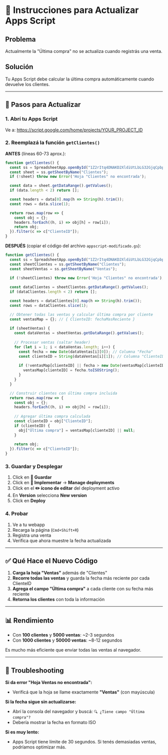 # 📝 Instrucciones para Actualizar Apps Script

## Problema
Actualmente la "Última compra" no se actualiza cuando registrás una venta.

## Solución
Tu Apps Script debe calcular la última compra automáticamente cuando devuelve los clientes.

---

## 🔧 Pasos para Actualizar

### 1. Abrí tu Apps Script
Ve a: https://script.google.com/home/projects/YOUR_PROJECT_ID

### 2. Reemplazá la función `getClientes()`

**ANTES** (líneas 60-73 aprox.):
```javascript
function getClientes() {
  const ss = SpreadsheetApp.openById("1Z2rItq4DNAKD2XldiUtLbLG32GjqCpbp5ZuWbRvC9Lo");
  const sheet = ss.getSheetByName("Clientes");
  if (!sheet) throw new Error('Hoja "Clientes" no encontrada');

  const data = sheet.getDataRange().getValues();
  if (data.length < 2) return [];

  const headers = data[0].map(h => String(h).trim());
  const rows = data.slice(1);

  return rows.map(row => {
    const obj = {};
    headers.forEach((h, i) => obj[h] = row[i]);
    return obj;
  }).filter(c => c["ClienteID"]);
}
```

**DESPUÉS** (copiar el código del archivo `appscript-modificado.gs`):
```javascript
function getClientes() {
  const ss = SpreadsheetApp.openById("1Z2rItq4DNAKD2XldiUtLbLG32GjqCpbp5ZuWbRvC9Lo");
  const sheetClientes = ss.getSheetByName("Clientes");
  const sheetVentas = ss.getSheetByName("Ventas");
  
  if (!sheetClientes) throw new Error('Hoja "Clientes" no encontrada');

  const dataClientes = sheetClientes.getDataRange().getValues();
  if (dataClientes.length < 2) return [];

  const headers = dataClientes[0].map(h => String(h).trim());
  const rows = dataClientes.slice(1);

  // Obtener todas las ventas y calcular última compra por cliente
  const ventasMap = {}; // { ClienteID: fechaMasReciente }
  
  if (sheetVentas) {
    const dataVentas = sheetVentas.getDataRange().getValues();
    
    // Procesar ventas (saltar header)
    for (let i = 1; i < dataVentas.length; i++) {
      const fecha = new Date(dataVentas[i][0]); // Columna "Fecha"
      const clienteID = String(dataVentas[i][1]); // Columna "ClienteID"
      
      if (!ventasMap[clienteID] || fecha > new Date(ventasMap[clienteID])) {
        ventasMap[clienteID] = fecha.toISOString();
      }
    }
  }

  // Construir clientes con última compra incluida
  return rows.map(row => {
    const obj = {};
    headers.forEach((h, i) => obj[h] = row[i]);
    
    // Agregar última compra calculada
    const clienteID = obj["ClienteID"];
    if (clienteID) {
      obj["Última compra"] = ventasMap[clienteID] || null;
    }
    
    return obj;
  }).filter(c => c["ClienteID"]);
}
```

### 3. Guardar y Desplegar
1. Click en **💾 Guardar**
2. Click en **🚀 Implementar** → **Manage deployments**
3. Click en el **✏️ ícono de editar** del deployment activo
4. En **Version** selecciona **New version**
5. Click en **Deploy**

### 4. Probar
1. Ve a tu webapp
2. Recarga la página (`Cmd+Shift+R`)
3. Registra una venta
4. Verifica que ahora muestre la fecha actualizada

---

## ✅ Qué Hace el Nuevo Código

1. **Carga la hoja "Ventas"** además de "Clientes"
2. **Recorre todas las ventas** y guarda la fecha más reciente por cada ClienteID
3. **Agrega el campo "Última compra"** a cada cliente con su fecha más reciente
4. **Retorna los clientes** con toda la información

---

## 📊 Rendimiento

- Con **100 clientes** y **5000 ventas**: ~2-3 segundos
- Con **1000 clientes** y **50000 ventas**: ~8-12 segundos

Es mucho más eficiente que enviar todas las ventas al navegador.

---

## 🐛 Troubleshooting

**Si da error "Hoja Ventas no encontrada":**
- Verificá que la hoja se llame exactamente **"Ventas"** (con mayúscula)

**Si la fecha sigue sin actualizarse:**
- Abrí la consola del navegador y buscá: `🔍 ¿Tiene campo "Última compra"?`
- Debería mostrar la fecha en formato ISO

**Si es muy lento:**
- Apps Script tiene límite de 30 segundos. Si tenés demasiadas ventas, podríamos optimizar más.
